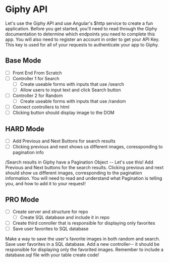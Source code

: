 # Giphy API
Let's use the Giphy API and use Angular's $http service to create a fun application. Before you get started, you'll need to read through the Giphy documentation to determine which endpoints you need to complete this app. You will also need to register an account in order to get your API Key. This key is used for all of your requests to authenticate your app to Giphy.

## Base Mode
- [ ] Front End From Scratch
- [ ] Controller 1 for Search
    - [ ] Create useable forms with inputs that use /search
    - [ ] Allow users to input text and click Search button
- [ ] Controller 2 for Random
    - [ ] Create useable forms with inputs that use /random
- [ ] Connect controllers to html
- [ ] Clicking button should display image to the DOM

## HARD Mode
- [ ] Add Previous and Next Buttons for search results
- [ ] Clicking previous and next shows us different images, coressponding to pagination info

/Search results in Giphy have a Pagination Object -- Let's use this! Add Previous and Next buttons for the search results. Clicking previous and next should show us different images, corresponding to the pagination information. You will need to read and understand what Pagination is telling you, and how to add it to your request!

## PRO Mode
- [ ] Create server and structure for repo
    - [ ] Create SQL database and include it in repo
- [ ] Create third conroller that is responsible for displaying only favorites
- [ ] Save user favorites to SQL database

Make a way to save the user's favorite images in both random and search. Save user favorites in a SQL database. Add a new controller-- it should be responsible for displaying only the favorited images. Remember to include a database.sql file with your table create code!
